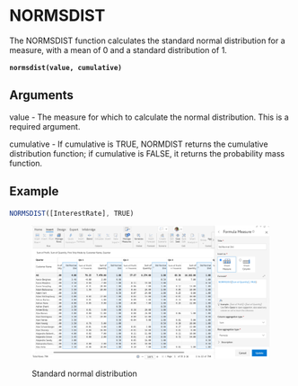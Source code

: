 # NORMSDIST

The NORMSDIST function calculates the standard normal distribution for a measure, with a mean of 0 and a standard distribution of 1.

<pre class="language-javascript"><code class="lang-javascript"><strong>normsdist(value, cumulative)
</strong></code></pre>

## Arguments

value - The measure for which to calculate the normal distribution. This is a required argument.

cumulative - If cumulative is TRUE, NORMDIST returns the cumulative distribution function; if cumulative is FALSE, it returns the probability mass function.&#x20;

## Example

```javascript
NORMSDIST([InterestRate], TRUE)
```

<figure><img src="../../.gitbook/assets/image (1) (1) (1) (1) (1) (1) (1) (1) (1) (1) (1) (1) (1) (1) (1) (1) (1) (1) (1) (1) (1) (1) (1) (1) (1) (1) (1) (1) (1) (1) (1) (1) (1) (1) (1) (1).png" alt=""><figcaption><p>Standard normal distribution</p></figcaption></figure>
